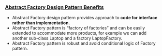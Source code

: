 ### [Abstract Factory Design Pattern Benefits](https://www.digitalocean.com/community/tutorials/abstract-factory-design-pattern-in-java#abstract-factory-design-pattern-benefits)[](https://www.digitalocean.com/community/tutorials/abstract-factory-design-pattern-in-java#abstract-factory-design-pattern-benefits)

- Abstract Factory design pattern provides approach to **code for interface rather than implementation**.
- Abstract Factory pattern is “factory of factories” and can be easily extended to accommodate more products, for example we can add another sub-class Laptop and a factory LaptopFactory.
- Abstract Factory pattern is robust and avoid conditional logic of Factory pattern.




